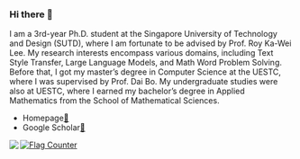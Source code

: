 ### Hi there 👋

I am a 3rd-year Ph.D. student at the Singapore University of Technology and Design (SUTD), where I am fortunate to be advised by Prof. Roy Ka-Wei Lee. My research interests encompass various domains, including Text Style Transfer, Large Language Models, and Math Word Problem Solving. Before that, I got my master’s degree in Computer Science at the UESTC, where I was supervised by Prof. Dai Bo. My undergraduate studies were also at UESTC, where I earned my bachelor’s degree in Applied Mathematics from the School of Mathematical Sciences.

* Homepage[:name_badge:](https://hzq950419.github.io/HomePage/)
* Google Scholar[:bookmark_tabs:](https://scholar.google.com/citations?user=vjQQUnwAAAAJ&hl=en)

<img align="left" src="https://github-readme-stats.vercel.app/api?username=HZQ950419&show_icons=true&count_private=true&theme=gruvbox" >

<a href="https://info.flagcounter.com/djJI"><img src="https://s01.flagcounter.com/count2/djJI/bg_FFFFFF/txt_000000/border_CCCCCC/columns_2/maxflags_10/viewers_0/labels_0/pageviews_0/flags_0/percent_0/" alt="Flag Counter" border="0"></a>
